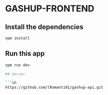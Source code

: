 # GASHUP-FRONTEND

## Install the dependencies

```sh
npm install
```

## Run this app

```sh
npm run dev

## Server

```sh
https://github.com/lRomanti01/gashup-api.git